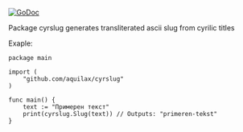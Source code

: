 [![GoDoc](https://godoc.org/github.com/aquilax/cyrslug?status.png)](https://godoc.org/github.com/aquilax/cyrslug)

Package cyrslug generates transliterated ascii slug from cyrilic titles

Exaple:

	package main

	import (
		"github.com/aquilax/cyrslug"
	)

	func main() {
		text := "Примерен текст"
		print(cyrslug.Slug(text)) // Outputs: "primeren-tekst"
	}


